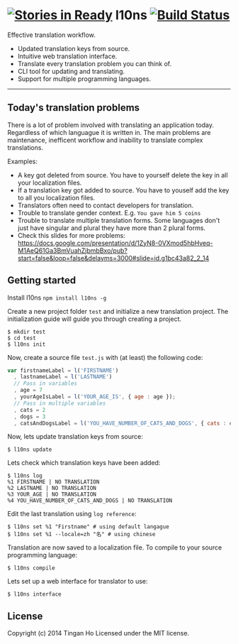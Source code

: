 [![Stories in Ready](https://badge.waffle.io/tinganho/l10ns.png?label=ready&title=Ready)](https://waffle.io/tinganho/l10ns)
l10ns [![Build Status](https://travis-ci.org/tinganho/l10ns.png)](https://travis-ci.org/tinganho/l10ns)
==============
Effective translation workflow.

* Updated translation keys from source.
* Intuitive web translation interface.
* Translate every translation problem you can think of.
* CLI tool for updating and translating.
* Support for multiple programming languages.

----

## Today's translation problems
There is a lot of problem involved with translating an application today. Regardless of which languague it is written in. The main problems are maintenance, inefficent workflow and inability to translate complex translations.

Examples:

* A key got deleted from source. You have to yourself delete the key in all your localization files.
* If a translation key got added to source. You have to youself add the key to all you localization files.
* Translators often need to contact developers for translation.
* Trouble to translate gender context. E.g. `You gave him 5 coins`
* Trouble to translate multiple translation forms. Some languages don't just have singular and plural they have more than 2 plural forms.
* Check this slides for more problems: https://docs.google.com/presentation/d/1ZyN8-0VXmod5hbHveq-M1AeQ61Ga3BmVuahZjbmbBxo/pub?start=false&loop=false&delayms=3000#slide=id.g1bc43a82_2_14

## Getting started

Install l10ns `npm install l10ns -g`

Create a new project folder `test` and initialize a new translation project. The initialization guide will guide you through creating a project.
```
$ mkdir test
$ cd test
$ l10ns init
```
Now, create a source file `test.js` with (at least) the following code:
``` javascript
var firstnameLabel = l('FIRSTNAME')
  , lastnameLabel = l('LASTNAME')
  // Pass in variables
  , age = 7
  , yourAgeIsLabel = l('YOUR_AGE_IS', { age : age });
  // Pass in multiple variables
  , cats = 2
  , dogs = 3
  , catsAndDogsLabel = l('YOU_HAVE_NUMBER_OF_CATS_AND_DOGS', { cats : cats, dogs : dogs});
```
Now, lets update translation keys from source:
```
$ l10ns update
```
Lets check which translation keys have been added:
```
$ l10ns log
%1 FIRSTNAME | NO TRANSLATION
%2 LASTNAME | NO TRANSLATION
%3 YOUR_AGE | NO TRANSLATION
%4 YOU_HAVE_NUMBER_OF_CATS_AND_DOGS | NO TRANSLATION
```
Edit the last translation using `log reference`:
```
$ l10ns set %1 "Firstname" # using default langague
$ l10ns set %1 --locale=zh "名" # using chinese
```
Translation are now saved to a localization file. To compile to your source programming language:
```
$ l10ns compile
```
Lets set up a web interface for translator to use:
```
$ l10ns interface
```

## License
Copyright (c) 2014 Tingan Ho
Licensed under the MIT license.
